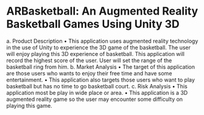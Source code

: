 # ARBasketball: An Augmented Reality Basketball Games Using Unity 3D

a.	Product Description
•	This application uses augmented reality technology in the use of Unity to experience the 3D game of the basketball. The user will enjoy playing this 3D experience of basketball. This application will record the highest score of the user. User will set the range of the basketball ring from him. 
b.	Market Analysis
•	The target of this application are those users who wants to enjoy their free time and have some entertainment.
•	This application also targets those users who want to play basketball but has no time to go basketball court.
c.	Risk Analysis
•	This application most be play in wide place or area.
•	This application is a 3D augmented reality game so the user may encounter some difficulty on playing this game.
